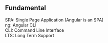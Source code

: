 ## Fundamental

SPA: Single Page Application (Angular is an SPA)  
ng: Angular CLI  
CLI: Command Line Interface  
LTS: Long Term Support